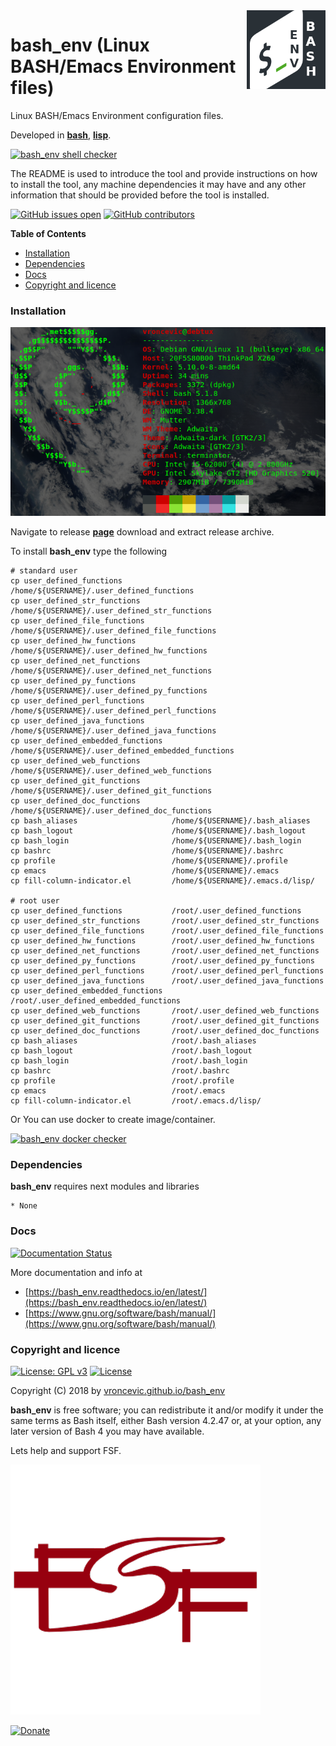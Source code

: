 <img align="right" src="https://raw.githubusercontent.com/vroncevic/bash_env/dev/docs/bash_env_logo.png" width="25%">

# bash_env (Linux BASH/Emacs Environment files)

Linux BASH/Emacs Environment configuration files.

Developed in **[bash](https://en.wikipedia.org/wiki/Bash_(Unix_shell))**, **[lisp](https://en.wikipedia.org/wiki/Lisp_(programming_language))**.

[![bash_env shell checker](https://github.com/vroncevic/bash_env/workflows/bash_env%20shell%20checker/badge.svg)](https://github.com/vroncevic/bash_env/actions?query=workflow%3A%22bash_env+shell+checker%22)

The README is used to introduce the tool and provide instructions on
how to install the tool, any machine dependencies it may have and any
other information that should be provided before the tool is installed.

[![GitHub issues open](https://img.shields.io/github/issues/vroncevic/bash_env.svg)](https://github.com/vroncevic/bash_env/issues) [![GitHub contributors](https://img.shields.io/github/contributors/vroncevic/bash_env.svg)](https://github.com/vroncevic/bash_env/graphs/contributors)

<!-- START doctoc generated TOC please keep comment here to allow auto update -->
<!-- DON'T EDIT THIS SECTION, INSTEAD RE-RUN doctoc TO UPDATE -->
**Table of Contents**

- [Installation](#installation)
- [Dependencies](#dependencies)
- [Docs](#docs)
- [Copyright and licence](#copyright-and-licence)

<!-- END doctoc generated TOC please keep comment here to allow auto update -->

### Installation

![Debian Linux OS](https://raw.githubusercontent.com/vroncevic/bash_env/dev/docs/debtux.png)

Navigate to release **[page](https://github.com/vroncevic/bash_env/releases)** download and extract release archive.

To install **bash_env** type the following
```
# standard user
cp user_defined_functions           /home/${USERNAME}/.user_defined_functions
cp user_defined_str_functions       /home/${USERNAME}/.user_defined_str_functions
cp user_defined_file_functions      /home/${USERNAME}/.user_defined_file_functions
cp user_defined_hw_functions        /home/${USERNAME}/.user_defined_hw_functions
cp user_defined_net_functions       /home/${USERNAME}/.user_defined_net_functions
cp user_defined_py_functions        /home/${USERNAME}/.user_defined_py_functions
cp user_defined_perl_functions      /home/${USERNAME}/.user_defined_perl_functions
cp user_defined_java_functions      /home/${USERNAME}/.user_defined_java_functions
cp user_defined_embedded_functions  /home/${USERNAME}/.user_defined_embedded_functions
cp user_defined_web_functions       /home/${USERNAME}/.user_defined_web_functions
cp user_defined_git_functions       /home/${USERNAME}/.user_defined_git_functions
cp user_defined_doc_functions       /home/${USERNAME}/.user_defined_doc_functions
cp bash_aliases                     /home/${USERNAME}/.bash_aliases
cp bash_logout                      /home/${USERNAME}/.bash_logout
cp bash_login                       /home/${USERNAME}/.bash_login
cp bashrc                           /home/${USERNAME}/.bashrc
cp profile                          /home/${USERNAME}/.profile
cp emacs                            /home/${USERNAME}/.emacs
cp fill-column-indicator.el         /home/${USERNAME}/.emacs.d/lisp/

# root user
cp user_defined_functions           /root/.user_defined_functions
cp user_defined_str_functions       /root/.user_defined_str_functions
cp user_defined_file_functions      /root/.user_defined_file_functions
cp user_defined_hw_functions        /root/.user_defined_hw_functions
cp user_defined_net_functions       /root/.user_defined_net_functions
cp user_defined_py_functions        /root/.user_defined_py_functions
cp user_defined_perl_functions      /root/.user_defined_perl_functions
cp user_defined_java_functions      /root/.user_defined_java_functions
cp user_defined_embedded_functions  /root/.user_defined_embedded_functions
cp user_defined_web_functions       /root/.user_defined_web_functions
cp user_defined_git_functions       /root/.user_defined_git_functions
cp user_defined_doc_functions       /root/.user_defined_doc_functions
cp bash_aliases                     /root/.bash_aliases
cp bash_logout                      /root/.bash_logout
cp bash_login                       /root/.bash_login
cp bashrc                           /root/.bashrc
cp profile                          /root/.profile
cp emacs                            /root/.emacs
cp fill-column-indicator.el         /root/.emacs.d/lisp/
```

Or You can use docker to create image/container.

[![bash_env docker checker](https://github.com/vroncevic/bash_env/workflows/bash_env%20docker%20checker/badge.svg)](https://github.com/vroncevic/bash_env/actions?query=workflow%3A%22bash_env+docker+checker%22)

### Dependencies

**bash_env** requires next modules and libraries

    * None

### Docs

[![Documentation Status](https://readthedocs.org/projects/bash_env/badge/?version=latest)](https://bash_env.readthedocs.io/projects/bash_env/en/latest/?badge=latest)

More documentation and info at
* [https://bash_env.readthedocs.io/en/latest/](https://bash_env.readthedocs.io/en/latest/)
* [https://www.gnu.org/software/bash/manual/](https://www.gnu.org/software/bash/manual/)

### Copyright and licence

[![License: GPL v3](https://img.shields.io/badge/License-GPLv3-blue.svg)](https://www.gnu.org/licenses/gpl-3.0) [![License](https://img.shields.io/badge/License-Apache%202.0-blue.svg)](https://opensource.org/licenses/Apache-2.0)

Copyright (C) 2018 by [vroncevic.github.io/bash_env](https://vroncevic.github.io/bash_env)

**bash_env** is free software; you can redistribute it and/or modify
it under the same terms as Bash itself, either Bash version 4.2.47 or,
at your option, any later version of Bash 4 you may have available.

Lets help and support FSF.

[![Free Software Foundation](https://raw.githubusercontent.com/vroncevic/bash_env/dev/docs/fsf-logo_1.png)](https://my.fsf.org/)

[![Donate](https://www.paypalobjects.com/en_US/i/btn/btn_donateCC_LG.gif)](https://my.fsf.org/donate/)

